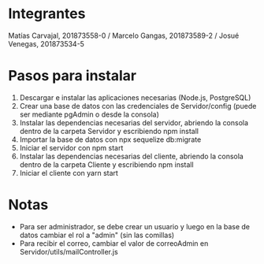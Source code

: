 # Integrantes
Matías Carvajal, 201873558-0 / Marcelo Gangas, 201873589-2 / Josué Venegas, 201873534-5

# Pasos para instalar
1. Descargar e instalar las aplicaciones necesarias (Node.js, PostgreSQL)
2. Crear una base de datos con las credenciales de Servidor/config (puede ser mediante pgAdmin o desde la consola)
3. Instalar las dependencias necesarias del servidor, abriendo la consola dentro de la carpeta Servidor y escribiendo npm install
4. Importar la base de datos con npx sequelize db:migrate
5. Iniciar el servidor con npm start
6. Instalar las dependencias necesarias del cliente, abriendo la consola dentro de la carpeta Cliente y escribiendo npm install
7. Iniciar el cliente con yarn start


# Notas
- Para ser administrador, se debe crear un usuario y luego en la base de datos cambiar el rol a "admin" (sin las comillas)
- Para recibir el correo, cambiar el valor de correoAdmin en Servidor/utils/mailController.js
